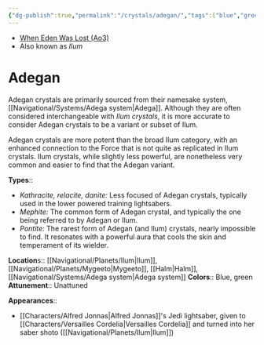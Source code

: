 ```yaml
---
{"dg-publish":true,"permalink":"/crystals/adegan/","tags":["blue","green","unattuned","crystal"]}
---
```


- [When Eden Was Lost (Ao3)](https://archiveofourown.org/works/19334440/chapters/45992584)
- Also known as *Ilum*
# Adegan

Adegan crystals are primarily sourced from their namesake system, [[Navigational/Systems/Adega system\|Adega]]. Although they are often considered interchangeable with *Ilum crystals*, it is more accurate to consider Adegan crystals to be a variant or subset of Ilum.

Adegan crystals are more potent than the broad Ilum category, with an enhanced connection to the Force that is not quite as replicated in Ilum crystals. Ilum crystals, while slightly less powerful, are nonetheless very common and easier to find that the Adegan variant. 

**Types**::
- *Kathracite, relacite, danite:* Less focused of Adegan crystals, typically used in the lower powered training lightsabers. 
- *Mephite:* The common form of Adegan crystal, and typically the one being referred to by Adegan or Ilum. 
- *Pontite:* The rarest form of Adegan (and Ilum) crystals, nearly impossible to find. It resonates with a powerful aura that cools the skin and temperament of its wielder. 

**Location**s::  [[Navigational/Planets/Ilum\|Ilum]], [[Navigational/Planets/Mygeeto\|Mygeeto]], [[Halm\|Halm]], [[Navigational/Systems/Adega system\|Adega system]]
**Colors**::  Blue, green
**Attunement**::  Unattuned

**Appearances**::
- [[Characters/Alfred Jonnas\|Alfred Jonnas]]'s Jedi lightsaber, given to [[Characters/Versailles Cordelia\|Versailles Cordelia]] and turned into her saber shoto ([[Navigational/Planets/Ilum\|Ilum]])